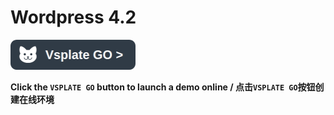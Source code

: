 # Wordpress 4.2

<a href="https://www.vsplate.com/?docker-compose=https://github.com/vsplate/dcenvs/wordpress/4.2"><img alt="VSPLATE GO" src="https://raw.githubusercontent.com/vsplate/images/master/vsgo_btn.png" width="200px"></a>

**Click the `VSPLATE GO` button to launch a demo online / 点击`VSPLATE GO`按钮创建在线环境**
